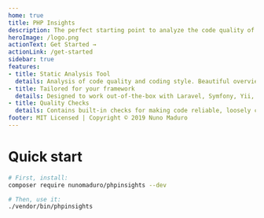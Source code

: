 ```yaml
---
home: true
title: PHP Insights
description: The perfect starting point to analyze the code quality of your PHP projects
heroImage: /logo.png
actionText: Get Started →
actionLink: /get-started
sidebar: true
features:
- title: Static Analysis Tool
  details: Analysis of code quality and coding style. Beautiful overview of code architecture and it's complexity.
- title: Tailored for your framework
  details: Designed to work out-of-the-box with Laravel, Symfony, Yii, Wordpress, Magento2, and more.
- title: Quality Checks
  details: Contains built-in checks for making code reliable, loosely coupled, simple, and clean.
footer: MIT Licensed | Copyright © 2019 Nuno Maduro
---
```


# Quick start
```bash
# First, install:
composer require nunomaduro/phpinsights --dev

# Then, use it:
./vendor/bin/phpinsights
```
